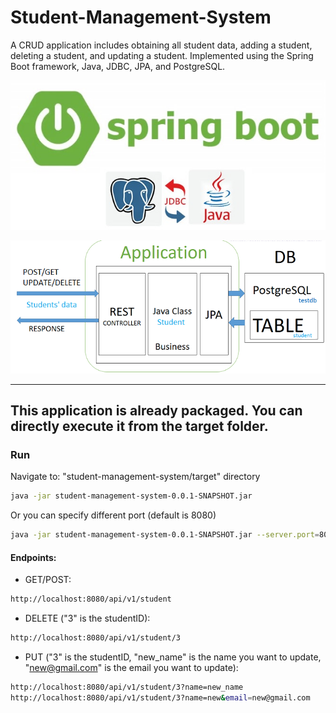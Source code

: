 # Student-Management-System

A CRUD application includes obtaining all student data, adding a student, deleting a student, and updating a student. 
Implemented using the Spring Boot framework, Java, JDBC, JPA, and PostgreSQL.

![image](https://github.com/JesseLee62/img-storage/blob/master/Student-Management-System/springboot%26java%26postgresql.jpg)  

![image](https://github.com/JesseLee62/img-storage/blob/master/Student-Management-System/overview.jpg)  

****
## This application is already packaged. You can directly execute it from the target folder.

### Run
Navigate to: "student-management-system/target" directory
```bash
java -jar student-management-system-0.0.1-SNAPSHOT.jar
```
Or you can specify different port (default is 8080) 
```bash
java -jar student-management-system-0.0.1-SNAPSHOT.jar --server.port=8081
```

#### Endpoints:
* GET/POST:
```bash
http://localhost:8080/api/v1/student
```
* DELETE ("3" is the studentID):
```bash
http://localhost:8080/api/v1/student/3
```
* PUT ("3" is the studentID, "new_name" is the name you want to update, "new@gmail.com" is the email you want to update):
```bash
http://localhost:8080/api/v1/student/3?name=new_name
http://localhost:8080/api/v1/student/3?name=new&email=new@gmail.com
```
